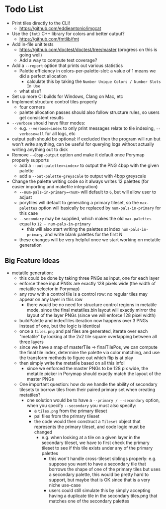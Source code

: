 # Todo List

+ Print tiles directly to the CLI!
    + https://github.com/eddieantonio/imgcat
+ Use the `{fmt}` C++ library for colors and better output?
    + https://github.com/fmtlib/fmt
+ Add in-file unit tests
    + https://github.com/doctest/doctest/tree/master (progress on this is going well)
    + Add a way to compute test coverage?
+ Add a `--report` option that prints out various statistics
    + Palette efficiency in colors-per-palette-slot: a value of 1 means we did a perfect allocation
        + calculate this by taking the `Number Unique Colors / Number Slots In Use`
    + what else?
+ Set up more CI builds for Windows, Clang on Mac, etc
+ Implement structure control tiles properly
    + four corners
    + palette allocation passes should also follow structure rules, so users get consistent results
+ `--verbose` should have filter modes:
    + e.g. `--verbose=index` to only print messages relate to tile indexing, `--verbose=all` for all logs, etc
+ output path should be optional: if excluded then the program will run but won't write anything, can be useful for
  querying logs without actually writing anything out to disk
+ Remove `--8bpp-output` option and make it default once Porymap properly supports
    + add a `--out-palette=<index>` to output the PNG 4bpp with the given palette
    + add a `--out-palette-greyscale` to output with 4bpp greyscale
+ Change the palette writing code so it always writes 12 palettes (for easier importing and makefile integration)
    + `--num-pals-in-primary=<num>` will default to `6`, but will allow user to adjust
    + porytiles will default to generating a primary tileset, so the `max-palettes` option will basically be replaced
      by `num-pals-in-primary` for this case
    + `--secondary` may be supplied, which makes the old `max-palettes` equal to `12 - num-pals-in-primary`
        + this will also start writing the palettes at index `num-pals-in-primary`, and write blank palettes for the
          first N
    + these changes will be very helpful once we start working on metatile generation

## Big Feature Ideas

+ metatile generation:
    + this could be done by taking three PNGs as input, one for each layer
    + enforce these input PNGs are exactly 128 pixels wide (the width of metatile selector in Porymap)
    + any row with a control tile is a control row: no regular tiles may appear on any layer in this row
        + there would be no need for structure control regions in metatile mode, since the final metatiles.bin layout
          will exactly mirror the layout of the layer PNGs (since we will enforce 128 pixel width)
    + buildPalette and indexTiles iteration now happens over 3 PNGs instead of one, but the logic is identical
    + once a `tiles.png` and pal files are generated, iterate over each "metatile" by looking at the 2x2 tile square
      overlapping between all three layers
    + since we have a map of masterTile => finalTilePos, we can compute the final tile index, determine the palette via
      color matching, and use the transform methods to figure out which flip is at play
    + then simply write the metatile based on all this info!
        + since we enforced the master PNGs to be 128 pix wide, the metatile picker in Porymap should exactly match the
          layout of the master PNGs
    + One important question: how do we handle the ability of secondary tilesets to borrow tiles from their paired
      primary set when creating metatiles?
        + one solution would be to have a `--primary / --secondary` option, when you specify `--secondary` you must also
          specify:
            + a `tiles.png` from the primary tileset
            + pal files from the primary tileset
            + the code would then construct a `Tileset` object that represents the primary tileset, and code logic must
              be changed
                + e.g. when looking at a tile on a given layer in the secondary tileset, we have to first check the
                  primary tileset to see if this tile exists under any of the primary palettes
                    + this won't handle cross-tileset siblings properly: e.g. suppose you want to have a secondary tile
                      that borrows the shape of one of the primary tiles but uses a secondary palette, this would be
                      pretty hard to support, but maybe that is OK since that is a very niche use-case
                    + users could still simulate this by simply accepting having a duplicate tile in the secondary
                      tiles.png that matches one of the secondary palettes
